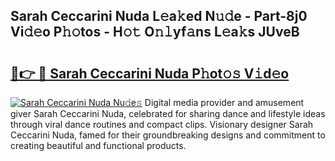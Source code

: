 ## Sarah Ceccarini Nuda L𝚎a𝚔ed N𝚞𝚍e - Part-8j0 Vi𝚍𝚎o P𝚑𝚘tos - H𝚘𝚝 O𝚗𝚕yf𝚊ns L𝚎a𝚔s JUveB

# <h2><a href="http://kfe9fr.oniu.top/?m=Sarah+Ceccarini+Nuda">🔗👉 🔴 Sarah Ceccarini Nuda P𝚑ot𝚘𝚜 V𝚒d𝚎o</a></h2>

[![Sarah Ceccarini Nuda Nu𝚍e𝚜](https://i.imgur.com/0qMVB7G.gif)](http://kfe9fr.oniu.top/?m=Sarah+Ceccarini+Nuda)
Digital media provider and amusement giver Sarah Ceccarini Nuda, celebrated for sharing dance and lifestyle ideas through viral dance routines and compact clips. Visionary designer Sarah Ceccarini Nuda, famed for their groundbreaking designs and commitment to creating beautiful and functional products.  
